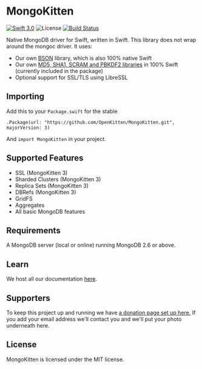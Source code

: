 # MongoKitten

[![Swift 3.0](https://img.shields.io/badge/swift-3.0-orange.svg)](https://swift.org)
![License](https://img.shields.io/github/license/openkitten/mongokitten.svg)
[![Build Status](https://api.travis-ci.org/OpenKitten/MongoKitten.svg?branch=mongokitten3)](https://travis-ci.org/OpenKitten/MongoKitten)

Native MongoDB driver for Swift, written in Swift. This library does not wrap around the mongoc driver. It uses:

- Our own [BSON](https://github.com/OpenKitten/BSON) library, which is also 100% native Swift
- Our own [MD5, SHA1, SCRAM and PBKDF2 libraries](https://github.com/OpenKitten/CryptoKitten) in 100% Swift (currently included in the package)
- Optional support for SSL/TLS using LibreSSL

## Importing

Add this to your `Package.swift` for the stable

`.Package(url: "https://github.com/OpenKitten/MongoKitten.git", majorVersion: 3)`

And `import MongoKitten` in your project.

## Supported Features

- SSL (MongoKitten 3)
- Sharded Clusters (MongoKitten 3)
- Replica Sets (MongoKitten 3)
- DBRefs (MongoKitten 3)
- GridFS
- Aggregates
- All basic MongoDB features

## Requirements

A MongoDB server (local or online) running MongoDB 2.6 or above.

## Learn

We host all our documentation [here](http://docs.openkitten.org).

## Supporters

To keep this project up and running we have [a donation page set up here.](https://www.paypal.com/cgi-bin/webscr?cmd=_s-xclick&hosted_button_id=265MBC3CZFN7Y) If you add your email address we'll contact you and we'll put your photo underneath here.

## License

MongoKitten is licensed under the MIT license.
